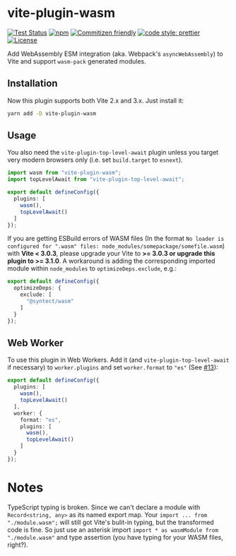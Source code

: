 # vite-plugin-wasm

[![Test Status](https://img.shields.io/github/workflow/status/Menci/vite-plugin-wasm/Test?style=flat-square)](https://github.com/Menci/vite-plugin-wasm/actions?query=workflow%3ATest)
[![npm](https://img.shields.io/npm/v/vite-plugin-wasm?style=flat-square)](https://www.npmjs.com/package/vite-plugin-wasm)
[![Commitizen friendly](https://img.shields.io/badge/commitizen-friendly-brightgreen.svg?style=flat-square)](http://commitizen.github.io/cz-cli/)
[![code style: prettier](https://img.shields.io/badge/code_style-prettier-ff69b4.svg?style=flat-square)](https://github.com/prettier/prettier)
[![License](https://img.shields.io/github/license/Menci/vite-plugin-wasm?style=flat-square)](LICENSE)

Add WebAssembly ESM integration (aka. Webpack's `asyncWebAssembly`) to Vite and support `wasm-pack` generated modules.

## Installation

Now this plugin supports both Vite 2.x and 3.x. Just install it:

```bash
yarn add -D vite-plugin-wasm
```

## Usage

You also need the `vite-plugin-top-level-await` plugin unless you target very modern browsers only (i.e. set `build.target` to `esnext`).

```typescript
import wasm from "vite-plugin-wasm";
import topLevelAwait from "vite-plugin-top-level-await";

export default defineConfig({
  plugins: [
    wasm(),
    topLevelAwait()
  ]
});
```

If you are getting ESBuild errors of WASM files (In the format `No loader is configured for ".wasm" files: node_modules/somepackage/somefile.wasm`) with **Vite < 3.0.3**, please upgrade your Vite to **>= 3.0.3 or upgrade this plugin to >= 3.1.0**. A workaround is adding the corresponding imported module within `node_modules` to `optimizeDeps.exclude`, e.g.:

```typescript
export default defineConfig({
  optimizeDeps: {
    exclude: [
      "@syntect/wasm"
    ]
  }
});
```

## Web Worker

To use this plugin in Web Workers. Add it (and `vite-plugin-top-level-await` if necessary) to `worker.plugins` and set `worker.format` to `"es"` (See [#13](https://github.com/Menci/vite-plugin-wasm/issues/13#issuecomment-1295220450)):

```ts
export default defineConfig({
  plugins: [
    wasm(),
    topLevelAwait()
  ],
  worker: {
    format: "es",
    plugins: [
      wasm(),
      topLevelAwait()
    ]
  }
});
```

# Notes

TypeScript typing is broken. Since we can't declare a module with `Record<string, any>` as its named export map. Your `import ... from "./module.wasm";` will still got Vite's bulit-in typing, but the transformed code is fine. So just use an asterisk import `import * as wasmModule from "./module.wasm"` and type assertion (you have typing for your WASM files, right?).
